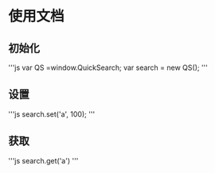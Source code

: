 # 使用文档

## 初始化

'''js
var QS =window.QuickSearch;
var search = new QS();
'''

## 设置

'''js
search.set('a', 100);
'''

## 获取
'''js
search.get('a')
'''